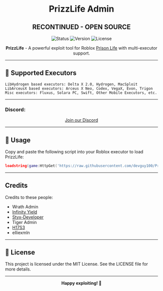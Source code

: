 <h1 align="center">PrizzLife Admin</h1>
<h2 align="center">RECONTINUED - OPEN SOURCE</h2>

<p align="center">
  <img src="https://img.shields.io/badge/Status-Active-green" alt="Status">
  <img src="https://img.shields.io/badge/Version-0.8.1-blue" alt="Version">
  <img src="https://img.shields.io/github/license/devguy100/PrizzLife" alt="License">
</p>

<p align="center">
  <strong>PrizzLife</strong> - A powerful exploit tool for Roblox <a href="https://www.roblox.com/games/155615604/Prison-Life">Prison Life</a> with multi-executor support.
</p>

---

## 🚀 Supported Executors

```plaintext
LibHydrogen based executors: Delta X 2.0, Hydrogen, MacSploit
LibArceusX based executors: Arceus X Neo, Codex, VegaX, Evon, Trigon
Misc executors: Fluxus, Solara PC, Swift, Other Mobile Executors, etc.
```

---

### Discord:
<div style="text-align: center;">
  <a href="https://discord.gg/yMyYPfmkBc" target="_blank">Join our Discord</a>
</div>

---

## 🔗 Usage

Copy and paste the following script into your Roblox executor to load PrizzLife:

```lua
loadstring(game:HttpGet('https://raw.githubusercontent.com/devguy100/PrizzLife/main/pladmin.lua'))()
```

---

## Credits

Credits to these people:

- Wrath Admin
- [Infinity Yield](https://raw.githubusercontent.com/edgeiy/infiniteyield/master/source)
- [Styx-Developer](https://github.com/Styx-Developer)
- Tiger Admin
- [H17S3](https://github.com/h17s3)
- elliexmln

---

## 📜 License

This project is licensed under the MIT License. See the LICENSE file for more details.

---

<p align="center">
  <strong>Happy exploiting! 🚀</strong>
</p>
